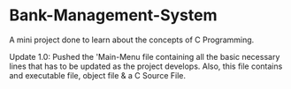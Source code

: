 # Bank-Management-System
A mini project done to learn about the concepts of C Programming.

Update 1.0: Pushed the 'Main-Menu file containing all the basic necessary lines that has to be updated as the project develops.
Also, this file contains and executable file, object file & a C Source File.
